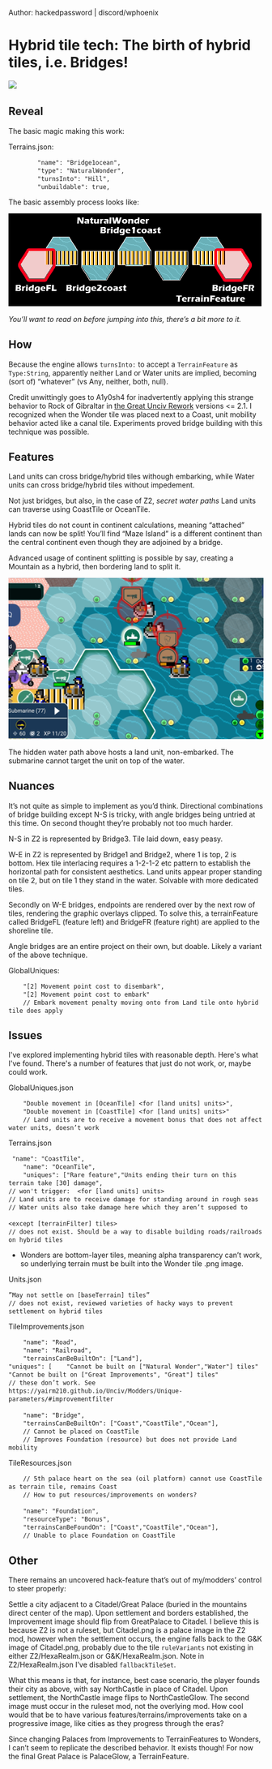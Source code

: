 
Author: hackedpassword | discord/wphoenix


# Hybrid tile tech: The birth of hybrid tiles, i.e. Bridges!

![](https://media.discordapp.net/attachments/664739473367760908/1137293801862463638/totally_crossed_out.png?width=1074&height=631)

## Reveal

The basic magic making this work:

Terrains.json:
```
	    "name": "Bridge1ocean",
	    "type": "NaturalWonder",
	    "turnsInto": "Hill",
	    "unbuildable": true,
```

The basic assembly process looks like:

![](https://github.com/hackedpassword/Unciv-Assets/blob/main/Images/Z2/Bridge_info.png?raw=true)

_You’ll want to read on before jumping into this, there’s a bit more to it._


## How

Because the engine allows `turnsInto:` to accept a `TerrainFeature` as `Type:String`, apparently neither Land or Water units are implied, becoming (sort of) “whatever” (vs Any, neither, both, null).

Credit unwittingly goes to A1y0sh4 for inadvertently applying this strange behavior to Rock of Gibraltar in [the Great Unciv Rework](https://github.com/A1y0sh4/The-Great-Unciv-Rework) versions <= 2.1. I recognized when the Wonder tile was placed next to a Coast, unit mobility behavior acted like a canal tile. Experiments proved bridge building with this technique was possible.


## Features

Land units can cross bridge/hybrid tiles withough embarking, while Water units can cross bridge/hybrid tiles without impedement.

Not just bridges, but also, in the case of Z2, _secret water paths_ Land units can traverse using CoastTile or OceanTile.

Hybrid tiles do not count in continent calculations, meaning “attached” lands can now be split! You’ll find “Maze Island” is a different continent than the central continent even though they are adjoined by a bridge.

Advanced usage of continent splitting is possible by say, creating a Mountain as a hybrid, then bordering land to split it.

![](https://raw.githubusercontent.com/hackedpassword/Unciv-Assets/main/Images/Z2/sea_fight.jpg)

The hidden water path above hosts a land unit, non-embarked. The submarine cannot target the unit on top of the water. 

## Nuances

It’s not quite as simple to implement as you’d think. Directional combinations of bridge building except N-S is tricky, with angle bridges being untried at this time. On second thought they’re probably not too much harder.

N-S in Z2 is represented by Bridge3. Tile laid down, easy peasy.

W-E in Z2 is represented by Bridge1 and Bridge2, where 1 is top, 2 is bottom. Hex tile interlacing requires a 1-2-1-2 etc pattern to establish the horizontal path for consistent aesthetics. Land units appear proper standing on tile 2, but on tile 1 they stand in the water. Solvable with more dedicated tiles.

Secondly on W-E bridges, endpoints are rendered over by the next row of tiles, rendering the graphic overlays clipped. To solve this, a terrainFeature called BridgeFL (feature left) and BridgeFR (feature right) are applied to the shoreline tile.

Angle bridges are an entire project on their own, but doable. Likely a variant of the above technique.

GlobalUniques:
```
	"[2] Movement point cost to disembark",
	"[2] Movement point cost to embark"
	// Embark movement penalty moving onto from Land tile onto hybrid tile does apply
```



## Issues

I've explored implementing hybrid tiles with reasonable depth. Here's what I've found. There's a number of features that just do not work, or, maybe could work.

GlobalUniques.json

```
	"Double movement in [OceanTile] <for [land units] units>",
	"Double movement in [CoastTile] <for [land units] units>"
	// Land units are to receive a movement bonus that does not affect water units, doesn’t work
```
	
Terrains.json

```
 "name": "CoastTile",
	"name": "OceanTile",
	"uniques": ["Rare feature","Units ending their turn on this terrain take [30] damage",
// won't trigger:  <for [land units] units>
// Land units are to receive damage for standing around in rough seas
// Water units also take damage here which they aren’t supposed to

<except [terrainFilter] tiles>
// does not exist. Should be a way to disable building roads/railroads on hybrid tiles
```

* Wonders are bottom-layer tiles, meaning alpha transparency can’t work, so underlying terrain must be built into the Wonder tile .png image.


Units.json

```
”May not settle on [baseTerrain] tiles”
// does not exist, reviewed varieties of hacky ways to prevent settlement on hybrid tiles
```

TileImprovements.json

```
	"name": "Road",
	"name": "Railroad",
	"terrainsCanBeBuiltOn": ["Land"],
"uniques": [	"Cannot be built on ["Natural Wonder","Water"] tiles"
"Cannot be built on ["Great Improvements", "Great"] tiles"
// these don’t work. See https://yairm210.github.io/Unciv/Modders/Unique-parameters/#improvementfilter
	
	"name": "Bridge",
	"terrainsCanBeBuiltOn": ["Coast","CoastTile","Ocean"],
	// Cannot be placed on CoastTile
	// Improves Foundation (resource) but does not provide Land mobility
```

TileResources.json

```
	// 5th palace heart on the sea (oil platform) cannot use CoastTile as terrain tile, remains Coast
	// How to put resources/improvements on wonders?

	"name": "Foundation",
	"resourceType": "Bonus",
	"terrainsCanBeFoundOn": ["Coast","CoastTile","Ocean"],
	// Unable to place Foundation on CoastTile
```

## Other

There remains an uncovered hack-feature that’s out of my/modders’ control to steer properly:

Settle a city adjacent to a Citadel/Great Palace (buried in the mountains direct center of the map). Upon settlement and borders established, the Improvement image should flip from GreatPalace to Citadel. I believe this is because Z2 is not a ruleset, but Citadel.png is a palace image in the Z2 mod, however when the settlement occurs, the engine falls back to the G&K image of Citadel.png, probably due to the tile `ruleVariants` not existing in either Z2/HexaRealm.json or G&K/HexaRealm.json. Note in Z2/HexaRealm.json I’ve disabled `fallbackTileSet`.

What this means is that, for instance, best case scenario, the player founds their city as above, with say NorthCastle in place of Citadel. Upon settlement, the NorthCastle image flips to NorthCastleGlow. The second image must occur in the ruleset mod, not the overlying mod. How cool would that be to have various features/terrains/improvements take on a progressive image, like cities as they progress through the eras?

Since changing Palaces from Improvements to TerrainFeatures to Wonders, I can’t seem to replicate the described behavior. It exists though! For now the final Great Palace is PalaceGlow, a TerrainFeature.


